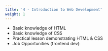 ```yaml
---
title: '4 - Introduction to Web Development'
weight: 1
---
```


- Basic knowledge of HTML
- Basic knowledge of CSS
- Practical lesson demonstrating HTML & CSS
- Job Opportunities (frontend dev)

<!-- {{< button "./basic_html/" "Basic knowledge of HTML 💻" >}} -->
